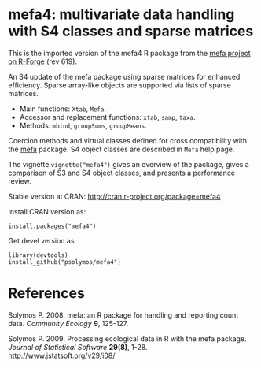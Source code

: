 # mefa4: multivariate data handling with S4 classes and sparse matrices

This is the imported version of the mefa4 R package from the [mefa project on R-Forge](https://r-forge.r-project.org/projects/mefa/) (rev 619).

An S4 update of the mefa package using sparse matrices for enhanced efficiency.
Sparse array-like objects are supported via lists of sparse matrices.

* Main functions: `Xtab`, `Mefa`.
* Accessor and replacement functions: `xtab`, `samp`, `taxa`.
* Methods: `mbind`, `groupSums`, `groupMeans`.

Coercion methods and virtual classes defined for
cross compatibility with the [mefa](http://cran.r-project.org/package=mefa) package. S4 object classes are described in `Mefa` help page.

The vignette `vignette("mefa4")` gives an overview of the package,
gives a comparison of S3 and S4 object classes, and presents a performance
review.

Stable version at CRAN: http://cran.r-project.org/package=mefa4

Install CRAN version as:
```{r}
install.packages("mefa4")
```

Get devel version as:
```{r}
library(devtools)
install_github("psolymos/mefa4")
```

# References

Solymos P. 2008. mefa: an R package for handling and reporting count data. _Community Ecology_ **9**, 125-127.

Solymos P. 2009. Processing ecological data in R with the mefa package. _Journal of Statistical Software_ **29(8)**, 1-28. 
http://www.jstatsoft.org/v29/i08/


